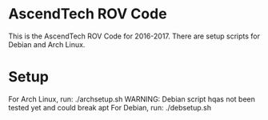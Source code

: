 # AscendTech ROV Code
This is the AscendTech ROV Code for 2016-2017.
There are setup scripts for Debian and Arch Linux.
# Setup
For Arch Linux, run: ./archsetup.sh
WARNING: Debian script hqas not been tested yet and could break apt
For Debian, run: ./debsetup.sh
